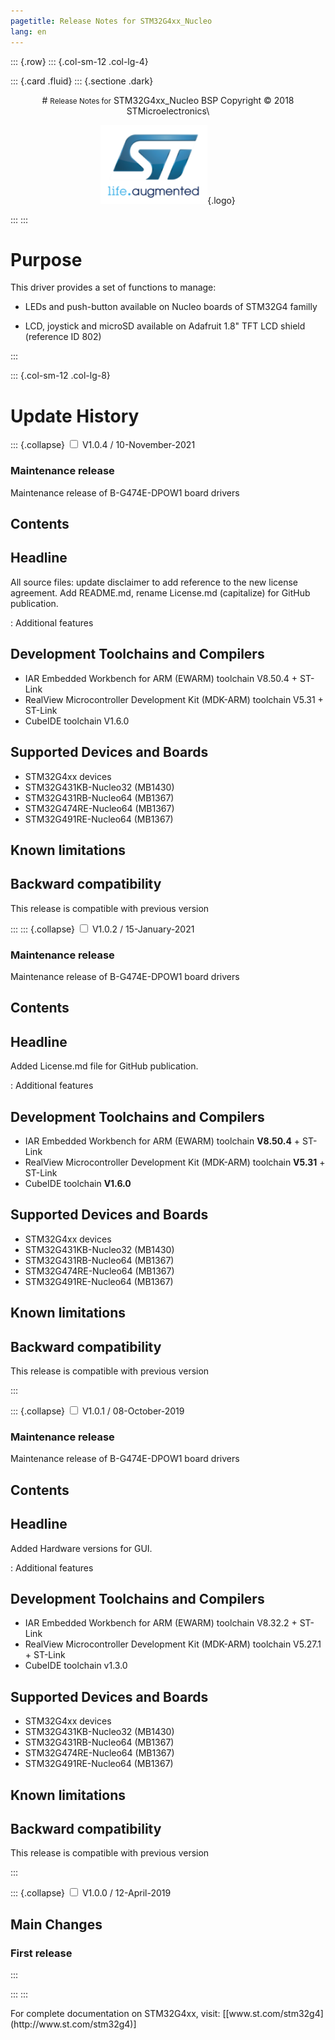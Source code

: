 ```yaml
---
pagetitle: Release Notes for STM32G4xx_Nucleo
lang: en
---
```


::: {.row}
::: {.col-sm-12 .col-lg-4}

::: {.card .fluid}
::: {.sectione .dark}
<center>
# <small>Release Notes for</small> STM32G4xx_Nucleo BSP
Copyright &copy; 2018 STMicroelectronics\
    
[![ST logo](_htmresc/st_logo.png)](https://www.st.com){.logo}
</center>
:::
:::

# Purpose

This driver provides a set of functions to manage:

- LEDs and push-button available on Nucleo boards of STM32G4 familly

- LCD, joystick and microSD available on Adafruit 1.8" TFT LCD shield (reference ID 802)

:::

::: {.col-sm-12 .col-lg-8}
# Update History
::: {.collapse}
<input type="checkbox" id="collapse-section4" aria-hidden="true">
<label for="collapse-section4" aria-hidden="true">V1.0.4 / 10-November-2021</label>
<div>			

### Maintenance release

Maintenance release of B-G474E-DPOW1 board drivers


## Contents

  Headline
  --------
  All source files: update disclaimer to add reference to the new license agreement.
  Add README.md, rename License.md (capitalize) for GitHub publication.

  : Additional features

## Development Toolchains and Compilers
- IAR Embedded Workbench for ARM (EWARM) toolchain V8.50.4 + ST-Link
- RealView Microcontroller Development Kit (MDK-ARM) toolchain V5.31 + ST-Link
- CubeIDE toolchain V1.6.0

## Supported Devices and Boards
- STM32G4xx devices
- STM32G431KB-Nucleo32 (MB1430)
- STM32G431RB-Nucleo64 (MB1367)
- STM32G474RE-Nucleo64 (MB1367)
- STM32G491RE-Nucleo64 (MB1367)
 
## Known limitations

## Backward compatibility

This release is compatible with previous version

</div>
:::
::: {.collapse}
<input type="checkbox" id="collapse-section3" aria-hidden="true">
<label for="collapse-section3" aria-hidden="true">V1.0.2 / 15-January-2021</label>
<div>			

### Maintenance release

Maintenance release of B-G474E-DPOW1 board drivers


## Contents

  Headline
  --------
  Added License.md file for GitHub publication.

  : Additional features

## Development Toolchains and Compilers
- IAR Embedded Workbench for ARM (EWARM) toolchain **V8.50.4** + ST-Link
- RealView Microcontroller Development Kit (MDK-ARM) toolchain **V5.31** + ST-Link
- CubeIDE toolchain **V1.6.0**

## Supported Devices and Boards
- STM32G4xx devices
- STM32G431KB-Nucleo32 (MB1430)
- STM32G431RB-Nucleo64 (MB1367)
- STM32G474RE-Nucleo64 (MB1367)
- STM32G491RE-Nucleo64 (MB1367)
 
## Known limitations

## Backward compatibility

This release is compatible with previous version

</div>
:::

::: {.collapse}
<input type="checkbox" id="collapse-section2" aria-hidden="true">
<label for="collapse-section2" aria-hidden="true">V1.0.1 / 08-October-2019</label>
<div>			

### Maintenance release

Maintenance release of B-G474E-DPOW1 board drivers


## Contents

  Headline
  --------
  Added Hardware versions for GUI.

  : Additional features

## Development Toolchains and Compilers
- IAR Embedded Workbench for ARM (EWARM) toolchain V8.32.2 + ST-Link
- RealView Microcontroller Development Kit (MDK-ARM) toolchain V5.27.1 + ST-Link
- CubeIDE toolchain v1.3.0

## Supported Devices and Boards
- STM32G4xx devices
- STM32G431KB-Nucleo32 (MB1430)
- STM32G431RB-Nucleo64 (MB1367)
- STM32G474RE-Nucleo64 (MB1367)
- STM32G491RE-Nucleo64 (MB1367)
 
## Known limitations

## Backward compatibility

This release is compatible with previous version

</div>
:::

::: {.collapse}
<input type="checkbox" id="collapse-section1" aria-hidden="true">
<label for="collapse-section1" aria-hidden="true">V1.0.0 / 12-April-2019</label>
<div>			

## Main Changes

### First release

</div>
:::

:::
:::

<footer class="sticky">
For complete documentation on STM32G4xx, visit: [[www.st.com/stm32g4](http://www.st.com/stm32g4)]
</footer>
